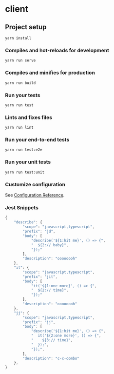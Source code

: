 # client

## Project setup
```
yarn install
```

### Compiles and hot-reloads for development
```
yarn run serve
```

### Compiles and minifies for production
```
yarn run build
```

### Run your tests
```
yarn run test
```

### Lints and fixes files
```
yarn run lint
```

### Run your end-to-end tests
```
yarn run test:e2e
```

### Run your unit tests
```
yarn run test:unit
```

### Customize configuration
See [Configuration Reference](https://cli.vuejs.org/config/).

### Jest Snippets

```javascript
{
	"describe": {
		"scope": "javascript,typescript",
		"prefix": "jd",
		"body": [
			"describe('${1:hit me}', () => {",
			"  ${2:// baby}",
			"});"
		],
		"description": "oooooooh"
	},
	"it": {
		"scope": "javascript,typescript",
		"prefix": "jit",
		"body": [
			"it('${1:one more}', () => {",
			"  ${2:// time}",
			"});"
		],
		"description": "oooooooh"
	},
	"jj": {
		"scope": "javascript,typescript",
		"prefix": "jj",
		"body": [
			"describe('${1:hit me}', () => {",
			"  it('${2:one more}', () => {",
			"    ${3:// time}",
			"  });",
			"});",
		],
		"description": "c-c-combo"
	},
}

```
